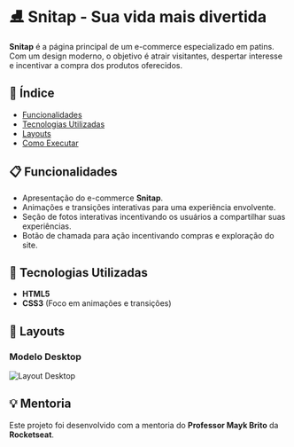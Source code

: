 # ⛸️ Snitap - Sua vida mais divertida

**Snitap** é a página principal de um e-commerce especializado em patins. Com um design moderno, o objetivo é atrair visitantes, despertar interesse e incentivar a compra dos produtos oferecidos.

## 🔗 Índice

- [Funcionalidades](#-funcionalidades)
- [Tecnologias Utilizadas](#-tecnologias-utilizadas)
- [Layouts](#-layouts)
- [Como Executar](#-como-executar)

## 📋 Funcionalidades

- Apresentação do e-commerce **Snitap**.
- Animações e transições interativas para uma experiência envolvente.
- Seção de fotos interativas incentivando os usuários a compartilhar suas experiências.
- Botão de chamada para ação incentivando compras e exploração do site.

## 🚀 Tecnologias Utilizadas

- **HTML5**
- **CSS3** (Foco em animações e transições)

## 📱 Layouts

### Modelo Desktop
![Layout Desktop](./assets/Layout-desktop.png)

## 💡 Mentoria

Este projeto foi desenvolvido com a mentoria do **Professor Mayk Brito** da **Rocketseat**.



